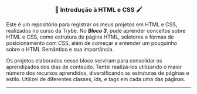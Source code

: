 <h3 align="center">🎨 Introdução à HTML e CSS 🖌️</h3>

Este é um repositório para registrar os meus projetos em HTML e CSS, realizados no curso da Trybe. No _**Bloco 3**_, pude aprender conceitos sobre HTML e CSS, como estrutura de página HTML, seletores e formas de posicionamento com CSS, além de começar a entender um pouquinho sobre o HTML Semântico e sua importância.

Os projetos elaborados nesse bloco serviram para consolidar os aprendizados dos dias de conteúdo. Tentei realizá-los utilizando o maior número dos recursos aprendidos, diversificando as estruturas de páginas e estilo. Utilizei de diferentes classes, ids, e tags em cada uma das páginas.
***
